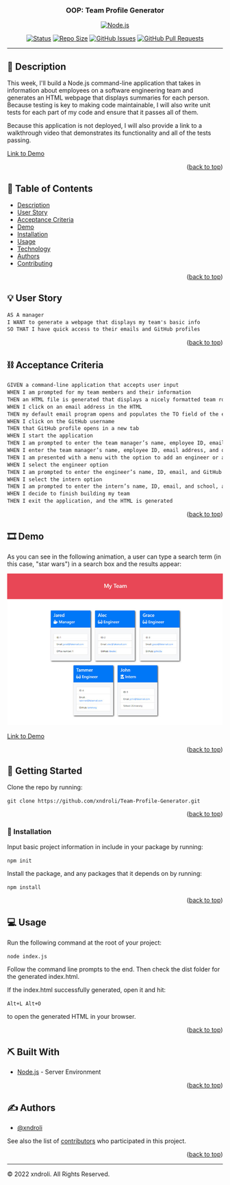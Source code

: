 <a name="readme-top"></a>

<h3 align="center">OOP: Team Profile Generator </h3>

<div align="center">

[![Node.js](https://img.shields.io/badge/nodejs-yellow.svg)](https://nodejs.org/)

[![Status](https://img.shields.io/badge/status-active-success.svg)]()
[![Repo Size](https://img.shields.io/github/repo-size/xndroli/Team-Profile-Generator.svg)](https://github.com/xndroli/Team-Profile-Generator/issues)
[![GitHub Issues](https://img.shields.io/github/issues/xndroli/Team-Profile-Generator.svg)](https://github.com/xndroli/Team-Profile-Generator/issues)
[![GitHub Pull Requests](https://img.shields.io/github/issues-pr/xndroli/Team-Profile-Generator.svg)](https://github.com/xndroli/Team-Profile-Generator/pulls)

</div>

---

## 🔗 Description <a name = "description"></a>

This week, I'll build a Node.js command-line application that takes in information about employees on a software engineering team and generates an HTML webpage that displays summaries for each person. Because testing is key to making code maintainable, I will also write unit tests for each part of my code and ensure that it passes all of them.

Because this application is not deployed, I will also provide a link to a walkthrough video that demonstrates its functionality and all of the tests passing.

[Link to Demo]()

<p align="right">(<a href="#readme-top">back to top</a>)</p>

## 📝 Table of Contents

- [Description](#description)
- [User Story](#user_story)
- [Acceptance Criteria](#acceptance_criteria)
- [Demo](#demo)
- [Installation](#installation)
- [Usage](#usage)
- [Technology](#built_with)
- [Authors](#authors)
- [Contributing](../CONTRIBUTING.md)

<p align="right">(<a href="#readme-top">back to top</a>)</p>

## 💡 User Story <a name = "user_story"></a>

```md
AS A manager
I WANT to generate a webpage that displays my team's basic info
SO THAT I have quick access to their emails and GitHub profiles
```

<p align="right">(<a href="#readme-top">back to top</a>)</p>

## ⛓️ Acceptance Criteria <a name = "acceptance_criteria"></a>

```md
GIVEN a command-line application that accepts user input
WHEN I am prompted for my team members and their information
THEN an HTML file is generated that displays a nicely formatted team roster based on user input
WHEN I click on an email address in the HTML
THEN my default email program opens and populates the TO field of the email with the address
WHEN I click on the GitHub username
THEN that GitHub profile opens in a new tab
WHEN I start the application
THEN I am prompted to enter the team manager’s name, employee ID, email address, and office number
WHEN I enter the team manager’s name, employee ID, email address, and office number
THEN I am presented with a menu with the option to add an engineer or an intern or to finish building my team
WHEN I select the engineer option
THEN I am prompted to enter the engineer’s name, ID, email, and GitHub username, and I am taken back to the menu
WHEN I select the intern option
THEN I am prompted to enter the intern’s name, ID, email, and school, and I am taken back to the menu
WHEN I decide to finish building my team
THEN I exit the application, and the HTML is generated
```

<p align="right">(<a href="#readme-top">back to top</a>)</p>

## 🎞️ Demo <a name = "demo"></a>

As you can see in the following animation, a user can type a search term (in this case, "star wars") in a search box and the results appear:

[![OOP: Team Profile Generator](./assets/images/oop-TeamProfileGenerator-demo.png)](https://github.com/xndroli/Team-Profile-Generator/)

[Link to Demo]()

<p align="right">(<a href="#readme-top">back to top</a>)</p>

## 🏁 Getting Started <a name = "getting_started"></a>

Clone the repo by running:

`git clone https://github.com/xndroli/Team-Profile-Generator.git`

<p align="right">(<a href="#readme-top">back to top</a>)</p>

### 💾 Installation <a name = "installation"></a>

Input basic project information in include in your package by running:

`npm init`

Install the package, and any packages that it depends on by running:

`npm install`

<p align="right">(<a href="#readme-top">back to top</a>)</p>

## 💻 Usage <a name="usage"></a>

Run the following command at the root of your project:

`node index.js`

Follow the command line prompts to the end. Then check the dist folder for the generated index.html.

If the index.html successfully generated, open it and hit:

`Alt+L Alt+O`

to open the generated HTML in your browser.

<p align="right">(<a href="#readme-top">back to top</a>)</p>

## ⛏️ Built With <a name = "built_with"></a>

- [Node.js](https://nodejs.org/) - Server Environment

<p align="right">(<a href="#readme-top">back to top</a>)</p>

## ✍️ Authors <a name = "authors"></a>

- [@xndroli](https://github.com/xndroli)

See also the list of [contributors](https://github.com/xndroli/Team-Profile-Generator/contributors) who participated in this project.

<p align="right">(<a href="#readme-top">back to top</a>)</p>

---

© 2022 xndroli. All Rights Reserved.
